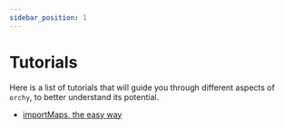 ```yaml
---
sidebar_position: 1
---
```


# Tutorials

Here is a list of tutorials that will guide you through different aspects of `orchy`, to better understand its potential.

- [importMaps, the easy way](./tutorial-import-maps.md)